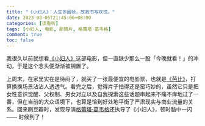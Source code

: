 ```yaml
---
title: "《小妇人》：人生多困顿，故我书写欢悦。"
date: 2023-08-05T21:45:06+08:00
categories: [读看听]
tags: [小妇人, 电影, 剧情片, 格蕾塔·葛韦格]
comment: true
toc: false
---
```


我很久以前就想看[《小妇人》](https://movie.douban.com/subject/26348103/)这部电影，但一直缺少那么一股「今晚就看！」的冲动，于是这个念头便渐渐被搁置了。

上周末，在家里实在是待闷了，就买了一张最便宜的电影票，也就是[《芭比》](https://movie.douban.com/subject/4058939/)，打算换换场景沾沾人透透气。看完之后，觉得片子拍得还是蛮巧妙的，虽然它只是把女性意识觉醒、父权制、男女对立以及自我探索这些话题串起来不痛不痒地过了一番，但在当前的大众语境下，也算是恰到好处地平衡了严肃现实与商业流量的关系。回来刷豆瓣时，发现导演[格蕾塔·葛韦格](https://movie.douban.com/celebrity/1022652/)还执导了《小妇人》，顿时脑中一闪 —— 时候到了！
